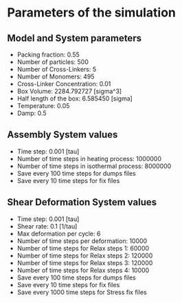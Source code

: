 # Parameters of the simulation


## Model and System parameters

- Packing fraction: 0.55
- Number of particles: 500
- Number of Cross-Linkers: 5
- Number of Monomers: 495
- Cross-Linker Concentration: 0.01
- Box Volume: 2284.792727 [sigma^3]
- Half length of the box: 6.585450 [sigma]
- Temperature: 0.05
- Damp: 0.5

 ## Assembly System values 

- Time step: 0.001 [tau]
- Number of time steps in heating process: 1000000
- Number of time steps in isothermal process: 8000000
- Save every 100 time steps for dumps files
- Save every 10 time steps for fix files

 ## Shear Deformation System values 

- Time step: 0.001 [tau]
- Shear rate: 0.1 [1/tau]
- Max deformation per cycle: 6
- Number of time steps per deformation: 10000
- Number of time steps for Relax steps 1: 60000
- Number of time steps for Relax steps 2: 120000
- Number of time steps for Relax steps 3: 120000
- Number of time steps for Relax steps 4: 10000
- Save every 100 time steps for dumps files
- Save every 10 time steps for fix files
- Save every 1000 time steps for Stress fix files
